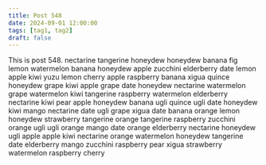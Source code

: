 ```yaml
---
title: Post 548
date: 2024-09-01 12:00:00
tags: [tag1, tag2]
draft: false
---
```

This is post 548.
nectarine
tangerine
honeydew
honeydew
banana
fig
lemon
watermelon
banana
honeydew
apple
zucchini
elderberry
date
lemon
apple
kiwi
yuzu
lemon
cherry
apple
raspberry
banana
xigua
quince
honeydew
grape
kiwi
apple
grape
date
honeydew
nectarine
watermelon
grape
watermelon
kiwi
tangerine
raspberry
watermelon
elderberry
nectarine
kiwi
pear
apple
honeydew
banana
ugli
quince
ugli
date
honeydew
kiwi
mango
nectarine
date
ugli
grape
xigua
date
banana
orange
lemon
honeydew
strawberry
tangerine
orange
tangerine
raspberry
zucchini
orange
ugli
ugli
orange
mango
date
orange
elderberry
nectarine
honeydew
ugli
apple
apple
kiwi
nectarine
orange
watermelon
honeydew
tangerine
date
elderberry
mango
zucchini
raspberry
pear
xigua
strawberry
watermelon
raspberry
cherry
